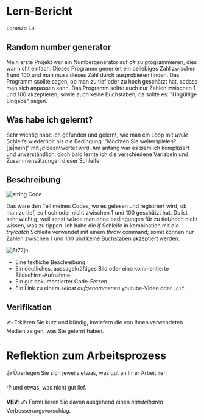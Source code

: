 # Lern-Bericht
Lorenzo Lai

## Random number generator

Mein erste Projekt war ein Numbergenerator auf c# zu programmieren, dies war nicht einfach. Dieses Programm generiert ein beliebiges Zahl zwischen 1 und 100 und man muss dieses Zahl durch ausprobieren finden. Das Programm ssollte sagen, ob man zu tief oder zu hoch geschätzt hat, sodass man sich anpassen kann. Das Programm soltte auch nur Zahlen zwischen 1 und 100 akzeptieren, sowie auch keine Buchstaben; da sollte es: "Ungültige Eingabe" sagen.

## Was habe ich gelernt?

Sehr wichtig habe ich gefunden und gelernt, wie man ein Loop mit *while* Schleife wiederholt bis die Bedingung: "Möchten Sie weiterspielen? [ja|nein]" mit *ja* beantwortet wird. Am anfang war es ziemlich kompliziert und unverständlich, doch bald lernte ich die verschiedene Variabeln und Zusammensätzungen dieser Schleife.

## Beschreibung

![string Code](https://user-images.githubusercontent.com/110893594/189840854-f59834cb-dbdd-4b4d-ba29-75e465d5aadf.png)

Das wäre den Teil meines Codes, wo es gelesen und registriert wird, ob man zu tief, zu hoch oder nicht zwischen 1 und 100 geschätzt hat. Ds ist sehr wichtig, weil sonst würde man ohne bedingungen für zu tief/hoch nicht wissen, was zu tippen. Ich habe die *if* Schleife in kombination mit die *try/catch* Schleife verwendet mit einem *throw* command; somit können nur Zahlen zwischen 1 und 100 und keine Buchstaben akzeptiert werden.



![6t72jn](https://user-images.githubusercontent.com/110893594/189840107-bd637929-d7ee-496e-ae18-66e1f69f5c5c.gif)

* Eine textliche Beschreibung
* Ein deutliches, aussagekräftiges Bild oder eine kommentierte Bildschirm-Aufnahme
* Ein gut dokumentierter Code-Fetzen
* Ein Link zu einem *selbst aufgenommenen* youtube-Video oder `.gif`.

## Verifikation

✍️ Erklären Sie kurz und bündig, inwiefern die von Ihnen verwendeten Medien zeigen, was Sie gelernt haben.

# Reflektion zum Arbeitsprozess

👍 Überlegen Sie sich jeweils etwas, was gut an Ihrer Arbeit lief; 

👎 und etwas, was nicht gut lief.

**VBV**: ✍️ Formulieren Sie davon ausgehend einen *handelbaren* Verbesserungsvorschlag.
